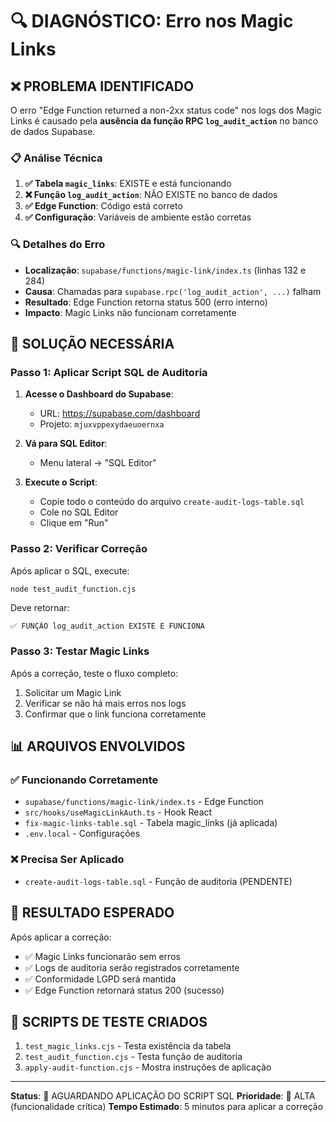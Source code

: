 # 🔍 DIAGNÓSTICO: Erro nos Magic Links

## ❌ PROBLEMA IDENTIFICADO

O erro "Edge Function returned a non-2xx status code" nos logs dos Magic Links é causado pela **ausência da função RPC `log_audit_action`** no banco de dados Supabase.

### 📋 Análise Técnica

1. **✅ Tabela `magic_links`**: EXISTE e está funcionando
2. **❌ Função `log_audit_action`**: NÃO EXISTE no banco de dados
3. **✅ Edge Function**: Código está correto
4. **✅ Configuração**: Variáveis de ambiente estão corretas

### 🔍 Detalhes do Erro

- **Localização**: `supabase/functions/magic-link/index.ts` (linhas 132 e 284)
- **Causa**: Chamadas para `supabase.rpc('log_audit_action', ...)` falham
- **Resultado**: Edge Function retorna status 500 (erro interno)
- **Impacto**: Magic Links não funcionam corretamente

## 🔧 SOLUÇÃO NECESSÁRIA

### Passo 1: Aplicar Script SQL de Auditoria

1. **Acesse o Dashboard do Supabase**:
   - URL: https://supabase.com/dashboard
   - Projeto: `mjuxvppexydaeuoernxa`

2. **Vá para SQL Editor**:
   - Menu lateral → "SQL Editor"

3. **Execute o Script**:
   - Copie todo o conteúdo do arquivo `create-audit-logs-table.sql`
   - Cole no SQL Editor
   - Clique em "Run"

### Passo 2: Verificar Correção

Após aplicar o SQL, execute:
```bash
node test_audit_function.cjs
```

Deve retornar:
```
✅ FUNÇÃO log_audit_action EXISTE E FUNCIONA
```

### Passo 3: Testar Magic Links

Após a correção, teste o fluxo completo:
1. Solicitar um Magic Link
2. Verificar se não há mais erros nos logs
3. Confirmar que o link funciona corretamente

## 📊 ARQUIVOS ENVOLVIDOS

### ✅ Funcionando Corretamente
- `supabase/functions/magic-link/index.ts` - Edge Function
- `src/hooks/useMagicLinkAuth.ts` - Hook React
- `fix-magic-links-table.sql` - Tabela magic_links (já aplicada)
- `.env.local` - Configurações

### ❌ Precisa Ser Aplicado
- `create-audit-logs-table.sql` - Função de auditoria (PENDENTE)

## 🎯 RESULTADO ESPERADO

Após aplicar a correção:
- ✅ Magic Links funcionarão sem erros
- ✅ Logs de auditoria serão registrados corretamente
- ✅ Conformidade LGPD será mantida
- ✅ Edge Function retornará status 200 (sucesso)

## 🔄 SCRIPTS DE TESTE CRIADOS

1. `test_magic_links.cjs` - Testa existência da tabela
2. `test_audit_function.cjs` - Testa função de auditoria
3. `apply-audit-function.cjs` - Mostra instruções de aplicação

---

**Status**: 🔧 AGUARDANDO APLICAÇÃO DO SCRIPT SQL
**Prioridade**: 🔴 ALTA (funcionalidade crítica)
**Tempo Estimado**: 5 minutos para aplicar a correção